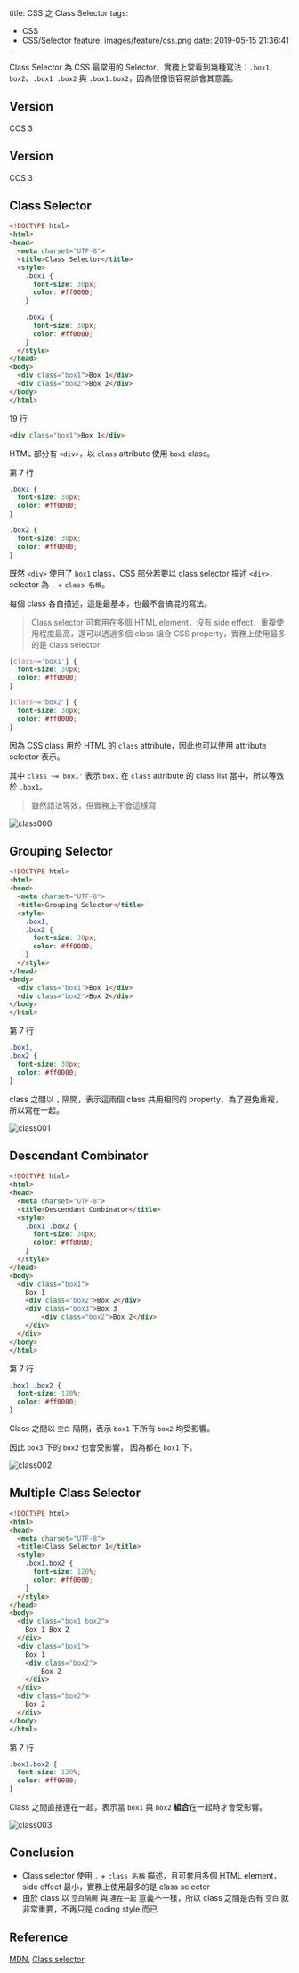 title: CSS 之 Class Selector
tags:
  - CSS
  - CSS/Selector
feature: images/feature/css.png
date: 2019-05-15 21:36:41
---
Class Selector 為 CSS 最常用的 Selector，實務上常看到幾種寫法：`.box1, box2`、`.box1 .box2` 與 `.box1.box2`，因為很像很容易誤會其意義。

<!-- more -->

## Version

CCS 3

## Version

CCS 3

## Class Selector

```html
<!DOCTYPE html>
<html>
<head>
  <meta charset="UTF-8">
  <title>Class Selector</title>
  <style>
    .box1 {
      font-size: 30px;
      color: #ff0000;
    }
    
    .box2 {
      font-size: 30px;
      color: #ff0000;
    }
  </style>
</head>
<body>
  <div class="box1">Box 1</div>
  <div class="box2">Box 2</div>
</body>
</html>
```

19 行

```html
<div class="box1">Box 1</div>
```

HTML 部分有 `<div>`，以 `class` attribute 使用 `box1` class。

第 7 行

```css
.box1 {
  font-size: 30px;
  color: #ff0000;
}

.box2 {
  font-size: 30px;
  color: #ff0000;
}
```

既然 `<div>` 使用了 `box1` class，CSS 部分若要以 class selector 描述 `<div>`，selector 為 `.` + `class 名稱`。

每個 class 各自描述，這是最基本，也最不會搞混的寫法。

> Class selector 可套用在多個 HTML element，沒有 side effect，重複使用程度最高，還可以透過多個 class 組合 CSS property，實務上使用最多的是 class selector

```css
[class~='box1'] {
  font-size: 30px;
  color: #ff0000;
}

[class~='box2'] {
  font-size: 30px;
  color: #ff0000;
}
```

因為 CSS class 用於 HTML 的 `class` attribute，因此也可以使用 attribute selector 表示。

其中 `class ~='box1'` 表示 `box1` 在 `class` attribute 的 class list 當中，所以等效於 `.box1`。

> 雖然語法等效，但實務上不會這樣寫

![class000](/images/css/selector/class-selector/class000.png)

## Grouping Selector

```html
<!DOCTYPE html>
<html>
<head>
  <meta charset="UTF-8">
  <title>Grouping Selector</title>
  <style>
    .box1,
    .box2 {
      font-size: 30px;
      color: #ff0000;
    }
  </style>
</head>
<body>
  <div class="box1">Box 1</div>
  <div class="box2">Box 2</div>
</body>
</html>
```

第 7 行

```css
.box1,
.box2 {
  font-size: 30px;
  color: #ff0000;
}
```

class 之間以 `,` 隔開，表示這兩個 class 共用相同的 property，為了避免重複，所以寫在一起。

![class001](/images/css/selector/class-selector/class001.png)

## Descendant Combinator

```html
<!DOCTYPE html>
<html>
<head>
  <meta charset="UTF-8">
  <title>Descendant Combinator</title>
  <style>
    .box1 .box2 {
      font-size: 30px;
      color: #ff0000;
    }
  </style>
</head>
<body>
  <div class="box1">
    Box 1
    <div class="box2">Box 2</div>
    <div class="box3">Box 3
        <div class="box2">Box 2</div>
    </div>
  </div>
</body>
</html>
```

第 7 行

```css
.box1 .box2 {
  font-size: 120%;
  color: #ff0000;
}
```

Class 之間以 `空白` 隔開，表示 `box1` 下所有 `box2` 均受影響。

因此 `box3` 下的 `box2` 也會受影響， 因為都在 `box1` 下。

![class002](/images/css/selector/class-selector/class002.png)

## Multiple Class Selector

```html
<!DOCTYPE html>
<html>
<head>
  <meta charset="UTF-8">
  <title>Class Selector 1</title>
  <style>
    .box1.box2 {
      font-size: 120%;
      color: #ff0000;
    }
  </style>
</head>
<body>
  <div class="box1 box2">
    Box 1 Box 2
  </div>
  <div class="box1">
    Box 1
    <div class="box2">
        Box 2
    </div>
  </div>
  <div class="box2">
    Box 2
  </div>
</body>
</html>
```

第 7 行

```css
.box1.box2 {
  font-size: 120%;
  color: #ff0000;
}
```

Class 之間直接連在一起，表示當 `box1` 與 `box2` **組合**在一起時才會受影響。

![class003](/images/css/selector/class-selector/class003.png)

## Conclusion

* Class selector 使用 `.` + `class 名稱` 描述，且可套用多個 HTML element，side effect 最小，實務上使用最多的是 class selector
* 由於 class 以 `空白隔開` 與 `連在一起` 意義不一樣，所以 class 之間是否有 `空白` 就非常重要，不再只是 coding style 而已

## Reference

[MDN](https://developer.mozilla.org/en-US/), [Class selector](https://developer.mozilla.org/en-US/docs/Web/CSS/Class_selectors)